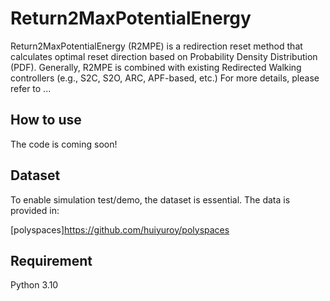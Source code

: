 # Return2MaxPotentialEnergy

Return2MaxPotentialEnergy (R2MPE) is a redirection reset method that calculates optimal reset direction based on 
Probability Density Distribution (PDF). Generally, R2MPE is combined with existing Redirected Walking controllers (e.g., 
S2C, S2O, ARC, APF-based, etc.) For more details, please refer to ...

## How to use
The code is coming soon!

## Dataset
To enable simulation test/demo, the dataset is essential. The data is provided in:

[polyspaces]https://github.com/huiyuroy/polyspaces

## Requirement
Python 3.10


